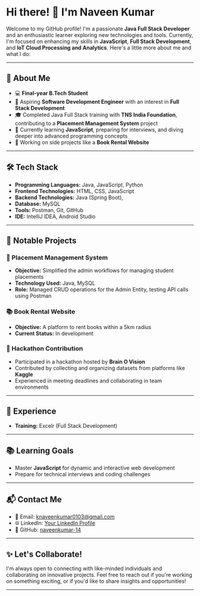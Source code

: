 # Hi there! 👋 I'm Naveen Kumar  

Welcome to my GitHub profile! I'm a passionate **Java Full Stack Developer** and an enthusiastic learner exploring new technologies and tools. Currently, I'm focused on enhancing my skills in **JavaScript**, **Full Stack Development**, and **IoT Cloud Processing and Analytics**. Here's a little more about me and what I do:  

---

## 🚀 About Me  

- 💻 **Final-year B.Tech Student**  
- 🎯 Aspiring **Software Development Engineer** with an interest in **Full Stack Development**  
- 🎓 Completed Java Full Stack training with **TNS India Foundation**, contributing to a **Placement Management System** project  
- 📖 Currently learning **JavaScript**, preparing for interviews, and diving deeper into advanced programming concepts  
- 🎨 Working on side projects like a **Book Rental Website**  

---

## 🛠️ Tech Stack  

- **Programming Languages:** Java, JavaScript, Python  
- **Frontend Technologies:** HTML, CSS, JavaScript  
- **Backend Technologies:** Java (Spring Boot),  
- **Database:** MySQL  
- **Tools:** Postman, Git, GitHub  
- **IDE:** IntelliJ IDEA, Android Studio  

---

## 🌟 Notable Projects  

### 📂 Placement Management System  
- **Objective:** Simplified the admin workflows for managing student placements  
- **Technology Used:** Java, MySQL  
- **Role:** Managed CRUD operations for the Admin Entity, testing API calls using Postman  

### 📚 Book Rental Website  
- **Objective:** A platform to rent books within a 5km radius  
- **Current Status:** In development  

### 🧠 Hackathon Contribution  
- Participated in a hackathon hosted by **Brain O Vision**  
- Contributed by collecting and organizing datasets from platforms like **Kaggle**  
- Experienced in meeting deadlines and collaborating in team environments  

---

## 💼 Experience  

- **Training:** Excelr (Full Stack Development)   

---

## 📚 Learning Goals  

- Master **JavaScript** for dynamic and interactive web development  
- Prepare for technical interviews and coding challenges  

---

## 📬 Contact Me  

- 📧 Email: [knaveenkumar0103@gmail.com](mailto:knaveenkumar0103@gmail.com)  
- 🌐 LinkedIn: [Your LinkedIn Profile](https://linkedin.com/in/knaveenkumar0103)  
- 🌟 GitHub: [naveenkumar-14](https://github.com/naveenkumar-14)  

---

## ✨ Let's Collaborate!  

I'm always open to connecting with like-minded individuals and collaborating on innovative projects. Feel free to reach out if you're working on something exciting, or if you'd like to share insights and opportunities!  

---

<!---
naveenkumar-14/naveenkumar-14 is a ✨ special ✨ repository because its `README.md` (this file) appears on your GitHub profile.
You can click the Preview link to take a look at your changes.
--->
